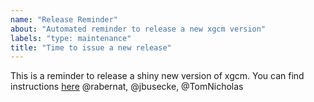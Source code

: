 ```yaml
---
name: "Release Reminder"
about: "Automated reminder to release a new xgcm version"
labels: "type: maintenance"
title: "Time to issue a new release"
---
```


This is a reminder to release a shiny new version of xgcm. You can find instructions [here](https://xgcm.readthedocs.io/en/latest/contributor_guide.html#how-to-release-a-new-version-of-xgcm-for-maintainers-only)
@rabernat, @jbusecke, @TomNicholas
